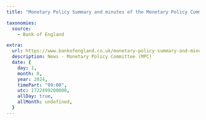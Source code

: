 ```yaml
---
title: "Monetary Policy Summary and minutes of the Monetary Policy Committee meeting - August 2024 (to be published..."

taxonomies:
  source:
    - Bank of England

extra:
  url: https://www.bankofengland.co.uk/monetary-policy-summary-and-minutes/2024/august-2024
  description: News - Monetary Policy Committee (MPC)
  date: {
    day: 1,
    month: 8,
    year: 2024,
    timePart: "09:00",
    utc: 1722499200000,
    allDay: true,
    allMonth: undefined,
  }
---
```

